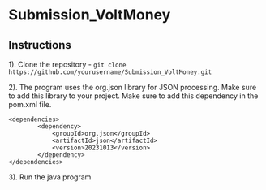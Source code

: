 # Submission_VoltMoney

## Instructions

1). Clone the repository - ```git clone https://github.com/yourusername/Submission_VoltMoney.git```

2). The program uses the org.json library for JSON processing. Make sure to add this library to your project. Make sure to add this dependency in the pom.xml file.
```
<dependencies>
        <dependency>
            <groupId>org.json</groupId>
            <artifactId>json</artifactId>
            <version>20231013</version>
        </dependency>
</dependencies>
```

3). Run the java program
